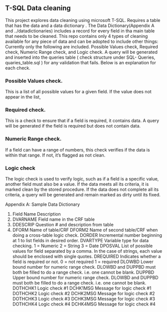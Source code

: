 ## T-SQL Data cleaning 
This project explores data cleaning using microsoft T-SQL. Requires a table that has the data and a data dictionary . The Data Dictionary(Appendix A and ../datadictionaries) includes a record for every field in tha main table that needs to be cleaned. This repo contains only 4 types of cleaning available for any piece of data and can be adopted to include other things: Currently only the following are included. Possible Values check, Required check, Numeric Range check, and Logic check. A query will be generated and inserted into the queries table ( check structure under SQL- Queries, quaries_table.sql ) for any validation that fails.
Below is an explanation for each check. 
### Possible Values check. 
This is a list of all possible values for a given field.  If the value does not appear in the list, 
### Required check.
This is a check to ensure that if a field is required, it contains data.  A query will be generated if the field is required but does not contain data.
### Numeric Range check.
If a field can have a range of numbers, this check verifies if the data is within that range. If not, it’s flagged as not clean.
### Logic check
The logic check is used to verify logic, such as if a field is a specific value, another field must also be a value.  If the data meets all its criteria, it is marked clean by the stored procedure.  If the data does not complete all its criteria, a query will be generated and remain marked as dirty until its fixed.


Appendix A:  Sample Data Dictionary

1. Field Name	Description 
2. DVARNAME	Field name in the CRF table
3. DDESCRIP	Question # and description from table
4. DFORM	Name of table/CRF
DFORM2	Name of second table/CRF when doing a cross-table logic check.
DORDER	Incremental number beginning at 1 to list fields in desired order.
DVARTYPE	Variable type for data checking.
1 = Numeric
2 = String
3 = Date
DPOSVAL	List of possible values for field separated by a comma.  In the case of strings, each value should be enclosed with single quotes.
DREQUIRED	Indicates whether a field is required or not.
0 = not required
1 = required
DLOWBD	Lower bound number for numeric range check.  DLOWBD and DUPPBD must both be filled to do a range check.  i.e. one cannot be blank.
DUPPBD	Upper bound number for numeric range check.  DLOWBD and DUPPBD must both be filled to do a range check.  i.e. one cannot be blank.
DOTHCHK1	Logic check #1
DCHK1MSG	Message for logic check #1
DOTHCHK2	Logic check #2
DCHK2MSG	Message for logic check #2
DOTHCHK3	Logic check #3
DCHK3MSG	Message for logic check #3
DOTHCHK4	Logic check #4
DCHK4MSG	Message for logic check #4
